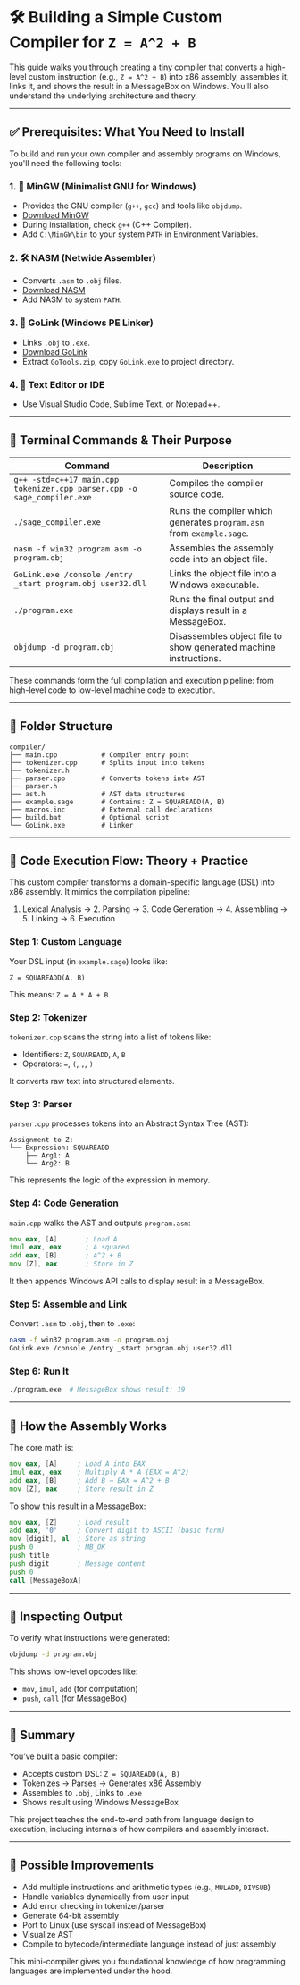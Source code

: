 # 🛠️ Building a Simple Custom Compiler for `Z = A^2 + B` 

This guide walks you through creating a tiny compiler that converts a high-level custom instruction (e.g., `Z = A^2 + B`) into x86 assembly, assembles it, links it, and shows the result in a MessageBox on Windows. You'll also understand the underlying architecture and theory.

---

## ✅ Prerequisites: What You Need to Install

To build and run your own compiler and assembly programs on Windows, you'll need the following tools:

### 1. 🔧 MinGW (Minimalist GNU for Windows)
- Provides the GNU compiler (`g++`, `gcc`) and tools like `objdump`.
- [Download MinGW](https://sourceforge.net/projects/mingw/)
- During installation, check `g++` (C++ Compiler).
- Add `C:\MinGW\bin` to your system `PATH` in Environment Variables.

### 2. 🛠️ NASM (Netwide Assembler)
- Converts `.asm` to `.obj` files.
- [Download NASM](https://www.nasm.us/pub/nasm/releasebuilds/)
- Add NASM to system `PATH`.

### 3. 🔗 GoLink (Windows PE Linker)
- Links `.obj` to `.exe`.
- [Download GoLink](https://www.godevtool.com/)
- Extract `GoTools.zip`, copy `GoLink.exe` to project directory.

### 4. 📝 Text Editor or IDE
- Use Visual Studio Code, Sublime Text, or Notepad++.

---

## 🧾 Terminal Commands & Their Purpose

| Command | Description |
|--------|-------------|
| `g++ -std=c++17 main.cpp tokenizer.cpp parser.cpp -o sage_compiler.exe` | Compiles the compiler source code. |
| `./sage_compiler.exe` | Runs the compiler which generates `program.asm` from `example.sage`. |
| `nasm -f win32 program.asm -o program.obj` | Assembles the assembly code into an object file. |
| `GoLink.exe /console /entry _start program.obj user32.dll` | Links the object file into a Windows executable. |
| `./program.exe` | Runs the final output and displays result in a MessageBox. |
| `objdump -d program.obj` | Disassembles object file to show generated machine instructions. |

These commands form the full compilation and execution pipeline: from high-level code to low-level machine code to execution.

---

## 📁 Folder Structure
```
compiler/
├── main.cpp           # Compiler entry point
├── tokenizer.cpp      # Splits input into tokens
├── tokenizer.h
├── parser.cpp         # Converts tokens into AST
├── parser.h
├── ast.h              # AST data structures
├── example.sage       # Contains: Z = SQUAREADD(A, B)
├── macros.inc         # External call declarations
├── build.bat          # Optional script
└── GoLink.exe         # Linker
```

---

## 🔄 Code Execution Flow: Theory + Practice

This custom compiler transforms a domain-specific language (DSL) into x86 assembly. It mimics the compilation pipeline:

1. Lexical Analysis → 2. Parsing → 3. Code Generation → 4. Assembling → 5. Linking → 6. Execution

### Step 1: Custom Language
Your DSL input (in `example.sage`) looks like:
```
Z = SQUAREADD(A, B)
```
This means: `Z = A * A + B`

### Step 2: Tokenizer
`tokenizer.cpp` scans the string into a list of tokens like:
- Identifiers: `Z`, `SQUAREADD`, `A`, `B`
- Operators: `=`, `(`, `,`, `)`

It converts raw text into structured elements.

### Step 3: Parser
`parser.cpp` processes tokens into an Abstract Syntax Tree (AST):
```
Assignment to Z:
└── Expression: SQUAREADD
    ├── Arg1: A
    └── Arg2: B
```
This represents the logic of the expression in memory.

### Step 4: Code Generation
`main.cpp` walks the AST and outputs `program.asm`:
```asm
mov eax, [A]       ; Load A
imul eax, eax      ; A squared
add eax, [B]       ; A^2 + B
mov [Z], eax       ; Store in Z
```
It then appends Windows API calls to display result in a MessageBox.

### Step 5: Assemble and Link
Convert `.asm` to `.obj`, then to `.exe`:
```bash
nasm -f win32 program.asm -o program.obj
GoLink.exe /console /entry _start program.obj user32.dll
```

### Step 6: Run It
```bash
./program.exe  # MessageBox shows result: 19
```

---

## 🧠 How the Assembly Works

The core math is:
```asm
mov eax, [A]     ; Load A into EAX
imul eax, eax    ; Multiply A * A (EAX = A^2)
add eax, [B]     ; Add B → EAX = A^2 + B
mov [Z], eax     ; Store result in Z
```

To show this result in a MessageBox:
```asm
mov eax, [Z]     ; Load result
add eax, '0'     ; Convert digit to ASCII (basic form)
mov [digit], al  ; Store as string
push 0           ; MB_OK
push title
push digit       ; Message content
push 0
call [MessageBoxA]
```

---

## 🧪 Inspecting Output
To verify what instructions were generated:
```bash
objdump -d program.obj
```
This shows low-level opcodes like:
- `mov`, `imul`, `add` (for computation)
- `push`, `call` (for MessageBox)

---

## 📌 Summary
You’ve built a basic compiler:
- Accepts custom DSL: `Z = SQUAREADD(A, B)`
- Tokenizes → Parses → Generates x86 Assembly
- Assembles to `.obj`, Links to `.exe`
- Shows result using Windows MessageBox

This project teaches the end-to-end path from language design to execution, including internals of how compilers and assembly interact.

---

## 🚀 Possible Improvements

- Add multiple instructions and arithmetic types (e.g., `MULADD`, `DIVSUB`)
- Handle variables dynamically from user input
- Add error checking in tokenizer/parser
- Generate 64-bit assembly
- Port to Linux (use syscall instead of MessageBox)
- Visualize AST
- Compile to bytecode/intermediate language instead of just assembly

This mini-compiler gives you foundational knowledge of how programming languages are implemented under the hood.

